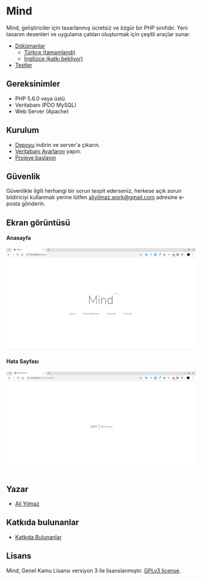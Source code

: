 ﻿# Mind 



Mind, geliştiriciler için tasarlanmış ücretsiz ve özgür bir PHP sınıfıdır. Yeni tasarım desenleri ve uygulama çatıları oluşturmak için çeşitli araçlar sunar.
 

* [Dökümanlar](https://github.com/aliyilmaz/Mind/tree/master/docs) 
  * [Türkçe (tamamlandı)](https://github.com/aliyilmaz/Mind/tree/master/docs/tr-readme.md) 
  * [İngilizce (katkı bekliyor)](https://github.com/aliyilmaz/Mind/tree/master/docs/en-readme.md) 
* [Testler](https://github.com/aliyilmaz/Mind/tree/master/tests) 

## Gereksinimler

* PHP 5.6.0 veya üstü
* Veritabanı (PDO MySQL)
* Web Server (Apache)

## Kurulum

  * [Depoyu](https://github.com/aliyilmaz/Mind/archive/master.zip) indirin ve server'a çıkarın.
  * [Veritabanı Ayarlarını](https://github.com/aliyilmaz/Mind/blob/master/docs/tr-readme.md#veritaban%C4%B1-ayarlar%C4%B1) yapın.
  * [Projeye başlayın](https://github.com/aliyilmaz/Mind/blob/master/docs/tr-readme.md#kurulum)


## Güvenlik

Güvenlikle ilgili herhangi bir sorun tespit ederseniz, herkese açık sorun bildiriciyi kullanmak yerine lütfen aliyilmaz.work@gmail.com adresine e-posta gönderin.

## Ekran görüntüsü

#### Anasayfa
[![Main](screenshots/main.png)](https://github.com/aliyilmaz/Mind)

#### Hata Sayfası
[![Main](screenshots/error.png)](https://github.com/aliyilmaz/Mind)

## Yazar

- [Ali Yılmaz](https://github.com/aliyilmaz)

## Katkıda bulunanlar

- [Katkıda Bulunanlar](https://github.com/aliyilmaz/Mind/graphs/contributors)

## Lisans

Mind, Genel Kamu Lisansı versiyon 3 ile lisanslanmıştır. [GPLv3 license](license.md).
